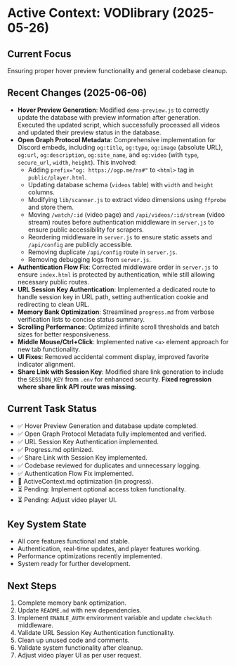 # Active Context: VODlibrary (2025-05-26)

## Current Focus
Ensuring proper hover preview functionality and general codebase cleanup.

## Recent Changes (2025-06-06)
- **Hover Preview Generation**: Modified `demo-preview.js` to correctly update the database with preview information after generation. Executed the updated script, which successfully processed all videos and updated their preview status in the database.
- **Open Graph Protocol Metadata**: Comprehensive implementation for Discord embeds, including `og:title`, `og:type`, `og:image` (absolute URL), `og:url`, `og:description`, `og:site_name`, and `og:video` (with `type`, `secure_url`, `width`, `height`). This involved:
    - Adding `prefix="og: https://ogp.me/ns#"` to `<html>` tag in `public/player.html`.
    - Updating database schema (`videos` table) with `width` and `height` columns.
    - Modifying `lib/scanner.js` to extract video dimensions using `ffprobe` and store them.
    - Moving `/watch/:id` (video page) and `/api/videos/:id/stream` (video stream) routes before authentication middleware in `server.js` to ensure public accessibility for scrapers.
    - Reordering middleware in `server.js` to ensure static assets and `/api/config` are publicly accessible.
    - Removing duplicate `/api/config` route in `server.js`.
    - Removing debugging logs from `server.js`.
- **Authentication Flow Fix**: Corrected middleware order in `server.js` to ensure `index.html` is protected by authentication, while still allowing necessary public routes.
- **URL Session Key Authentication**: Implemented a dedicated route to handle session key in URL path, setting authentication cookie and redirecting to clean URL.
- **Memory Bank Optimization**: Streamlined `progress.md` from verbose verification lists to concise status summary.
- **Scrolling Performance**: Optimized infinite scroll thresholds and batch sizes for better responsiveness.
- **Middle Mouse/Ctrl+Click**: Implemented native `<a>` element approach for new tab functionality.
- **UI Fixes**: Removed accidental comment display, improved favorite indicator alignment.
- **Share Link with Session Key**: Modified share link generation to include the `SESSION_KEY` from `.env` for enhanced security. **Fixed regression where share link API route was missing.**

## Current Task Status
- ✅ Hover Preview Generation and database update completed.
- ✅ Open Graph Protocol Metadata fully implemented and verified.
- ✅ URL Session Key Authentication implemented.
- ✅ Progress.md optimized.
- ✅ Share Link with Session Key implemented.
- ✅ Codebase reviewed for duplicates and unnecessary logging.
- ✅ Authentication Flow Fix implemented.
- 🔄 ActiveContext.md optimization (in progress).
- ⏳ Pending: Implement optional access token functionality.
- ⏳ Pending: Adjust video player UI.


## Key System State
- All core features functional and stable.
- Authentication, real-time updates, and player features working.
- Performance optimizations recently implemented.
- System ready for further development.

## Next Steps
1. Complete memory bank optimization.
2. Update `README.md` with new dependencies.
3. Implement `ENABLE_AUTH` environment variable and update `checkAuth` middleware.
4. Validate URL Session Key Authentication functionality.
5. Clean up unused code and comments.
6. Validate system functionality after cleanup.
7. Adjust video player UI as per user request.
